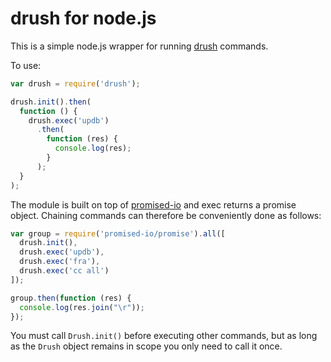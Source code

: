 # drush for node.js

This is a simple node.js wrapper for running [drush](https://github.com/drush-ops/drush) commands.

To use:

```javascript
var drush = require('drush');

drush.init().then(
  function () {
    drush.exec('updb')
      .then(
        function (res) {
          console.log(res);
        }
      );
  }
);
```

The module is built on top of [promised-io](https://github.com/kriszyp/promised-io)
and exec returns a promise object. Chaining commands can therefore be conveniently
done as follows:

```javascript
var group = require('promised-io/promise').all([
  drush.init(),
  drush.exec('updb'),
  drush.exec('fra'),
  drush.exec('cc all')
]);

group.then(function (res) {
  console.log(res.join("\r"));
});
```

You must call `Drush.init()` before executing other commands, but as long
as the `Drush` object remains in scope you only need to call it once.
